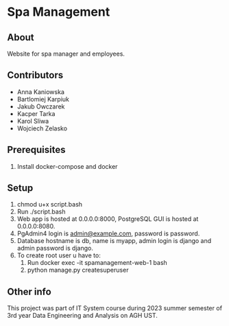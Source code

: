 # Spa Management
## About
Website for spa manager and employees.
## Contributors

- Anna Kaniowska
- Bartlomiej Karpiuk
- Jakub Owczarek
- Kacper Tarka
- Karol Sliwa
- Wojciech Zelasko

## Prerequisites
1. Install docker-compose and docker

## Setup
1. chmod u+x script.bash
2. Run ./script.bash
3. Web app is hosted at 0.0.0.0:8000, PostgreSQL GUI is hosted at 0.0.0.0:8080.
4. PgAdmin4 login is admin@example.com, password is password.
5. Database hostname is db, name is myapp, admin login is django and admin password is django.
6. To create root user u have to:
   1. Run docker exec -it spamanagement-web-1 bash
   2. python manage.py createsuperuser 
## Other info
This project was part of IT System course during 2023 summer semester of 3rd year Data Engineering and Analysis on AGH UST.
